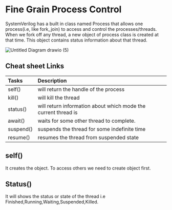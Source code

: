# Fine Grain Process Control
SystemVerilog has a built in class named Process that allows one process(i.e, like fork_join) to access and control the processes/threads.
When we fork off any thread, a new object of process class is created at that time. This object contains status information about that thread.

![Untitled Diagram drawio (5)](https://user-images.githubusercontent.com/110509375/186867756-112267e1-547f-4882-8561-b04bcbd63805.png)

## Cheat sheet Links
|      **Tasks**         |     **Description**  |
|:---------------------- | :--------------------|
|self()|     will return the handle of the process|
|    kill()   |   will kill the thread     |
|status()|will return information about which mode the current thread is|
|await()| waits for some other thread to complete.|
|suspend()| suspends the thread for some indefinite time|
|resume()| resumes the thread from suspended state|
## self()
It creates the object. To access others we need to create  object first.
## Status()
It will shows the status or state of the thread i.e Finished,Running,Waiting,Suspended,Killed.
## 
